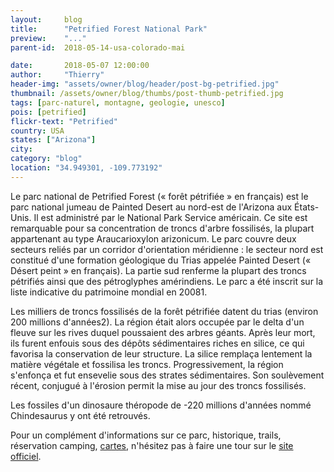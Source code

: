 ```yaml
---
layout:     blog
title:      "Petrified Forest National Park"
preview:    "..."
parent-id:  2018-05-14-usa-colorado-mai

date:       2018-05-07 12:00:00
author:     "Thierry"
header-img: "assets/owner/blog/header/post-bg-petrified.jpg"
thumbnail: /assets/owner/blog/thumbs/post-thumb-petrified.jpg
tags: [parc-naturel, montagne, geologie, unesco]
pois: [petrified]
flickr-text: "Petrified"
country: USA 
states: ["Arizona"]
city: 
category: "blog"
location: "34.949301, -109.773192"
---
```



Le parc national de Petrified Forest (« forêt pétrifiée » en français) est le parc national jumeau de Painted Desert au nord-est de l'Arizona aux États-Unis. Il est administré par le National Park Service américain. Ce site est remarquable pour sa concentration de troncs d'arbre fossilisés, la plupart appartenant au type Araucarioxylon arizonicum. Le parc couvre deux secteurs reliés par un corridor d'orientation méridienne : le secteur nord est constitué d'une formation géologique du Trias appelée Painted Desert (« Désert peint » en français). La partie sud renferme la plupart des troncs pétrifiés ainsi que des pétroglyphes amérindiens. Le parc a été inscrit sur la liste indicative du patrimoine mondial en 20081.

Les milliers de troncs fossilisés de la forêt pétrifiée datent du trias (environ 200 millions d'années2). La région était alors occupée par le delta d'un fleuve sur les rives duquel poussaient des arbres géants. Après leur mort, ils furent enfouis sous des dépôts sédimentaires riches en silice, ce qui favorisa la conservation de leur structure. La silice remplaça lentement la matière végétale et fossilisa les troncs. Progressivement, la région s'enfonça et fut ensevelie sous des strates sédimentaires. Son soulèvement récent, conjugué à l'érosion permit la mise au jour des troncs fossilisés.

Les fossiles d'un dinosaure théropode de -220 millions d'années nommé Chindesaurus y ont été retrouvés.



Pour un complément d'informations sur ce parc, historique, trails, réservation camping, [cartes](https://www.nps.gov/pefo/planyourvisit/maps.htm), n'hésitez pas à faire une tour sur le [site officiel](http://www.www.nps.gov/pefo/index.htm).
